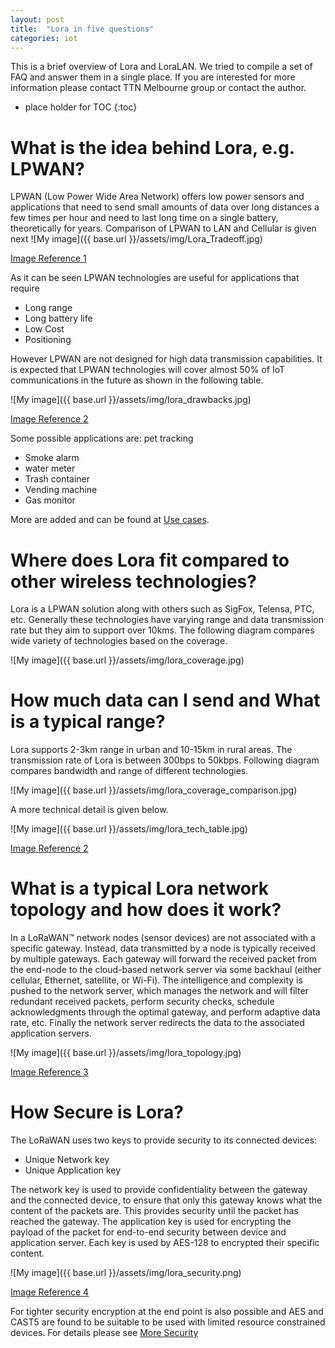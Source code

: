 ```yaml
---
layout: post
title:  "Lora in five questions"
categories: iot
---
```


This is a brief overview of Lora and LoraLAN. We tried to compile a set of FAQ and answer them in a single place. If you are interested for more information please contact TTN Melbourne group or contact the author.

* place holder for TOC
{:toc}

# What is the idea behind Lora, e.g. LPWAN?

LPWAN (Low Power Wide Area Network) offers low power sensors and applications that need to send small amounts of data over long distances a few times per hour and need to last long time on a single battery, theoretically for years. Comparison of LPWAN to LAN and Cellular is given next
![My image]({{ base.url }}/assets/img/Lora_Tradeoff.jpg)

[Image Reference 1]

As it can be seen LPWAN technologies are useful for applications that require

* Long range
* Long battery life
* Low Cost
* Positioning

However LPWAN are not designed for high data transmission capabilities. It is expected that LPWAN technologies will cover almost 50% of IoT communications in the future as shown in the following table.

![My image]({{ base.url }}/assets/img/lora_drawbacks.jpg)

[Image Reference 2]

Some possible applications are:
pet tracking

* Smoke alarm
* water meter
* Trash container
* Vending machine
* Gas monitor

More are added and can be found at [Use cases].

# Where does Lora fit compared to other wireless technologies?

Lora is a LPWAN solution along with others such as SigFox, Telensa, PTC, etc. Generally these technologies have varying range and data transmission rate but they aim to support over 10kms. The following diagram compares wide variety of technologies based on the coverage.

![My image]({{ base.url }}/assets/img/lora_coverage.jpg)

# How much data can I send and What is a typical range?

Lora supports 2-3km range in urban and 10-15km in rural areas. The transmission rate of Lora is between 300bps to 50kbps. Following diagram compares bandwidth and range of different technologies.

![My image]({{ base.url }}/assets/img/lora_coverage_comparison.jpg)

A more technical detail is given below.

![My image]({{ base.url }}/assets/img/lora_tech_table.jpg)

[Image Reference 2]

# What is a typical Lora network topology and how does it work?

In a LoRaWAN™ network nodes (sensor devices) are not associated with a specific gateway. Instead, data transmitted by a node is typically received by multiple gateways. Each gateway will forward the received packet from the end-node to the cloud-based network server via some backhaul (either cellular, Ethernet, satellite, or Wi-Fi). The intelligence and complexity is pushed to the network server, which manages the network and will filter redundant received packets, perform security checks, schedule acknowledgments through the optimal gateway, and perform adaptive data rate, etc. Finally the network server redirects the data to the associated application servers.

![My image]({{ base.url }}/assets/img/lora_topology.jpg)

[Image Reference 3]

# How Secure is Lora?

The LoRaWAN uses two keys to provide security to its connected devices: 

* Unique Network key 
* Unique Application key 

The network key is used to provide confidentiality between the gateway and the connected device, to ensure that only this gateway knows what the content of the packets are. This provides security until the packet has reached the gateway. The application key is used for encrypting the payload of the packet for end-to-end security between device and application server. Each key is used by AES-128 to encrypted their specific content. 

![My image]({{ base.url }}/assets/img/lora_security.png)

[Image Reference 4]

For tighter security encryption at the end point is also possible and AES and CAST5 are found to be suitable to be used with limited resource constrained devices. For details please see [More Security]


[Image Reference 1]:http://www.slideshare.net/zahidtg/lora-introduction
[Image Reference 2]:http://docplayer.net/14891525-Lorawan-what-is-it-a-technical-overview-of-lora-and-lorawan-technical-marketing-workgroup-1-0.html 
[Image Reference 3]:http://embeddedexperience.blogspot.com.au/2015/08/lora-network-server.html
[Image Reference 4]:http://security.stackexchange.com/questions/126987/security-of-an-iot-network-using-aes-lorawan
[Use cases]:http://forum.thethingsnetwork.org/c/use-cases 
[More Security]:http://referaat.cs.utwente.nl/conference/25/paper/7559/what-s-mine-is-not-yours-lora-network-and-privacy-of-data-on-publishing-devices.pdf 
